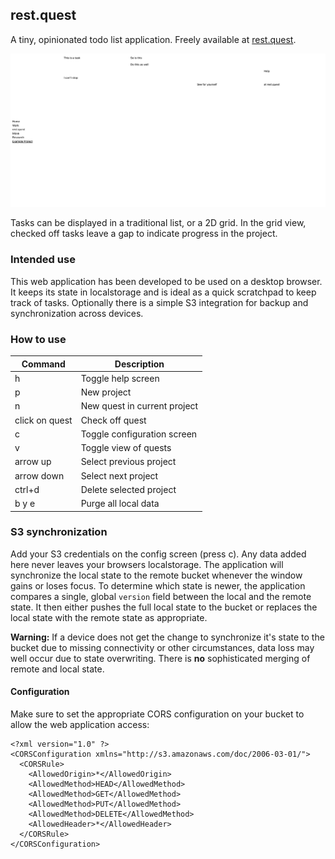 ## rest.quest

A tiny, opinionated todo list application.
Freely available at [rest.quest](rest.quest).

![Screenshot of rest.quest](assets/Screenshot%202022-07-16%20at%2017.57.59.png)

Tasks can be displayed in a traditional list, or a 2D grid. In the grid view, checked off tasks leave a gap to indicate progress in the project.

### Intended use

This web application has been developed to be used on a desktop browser. It keeps its state in localstorage and is ideal as a quick scratchpad to keep track of tasks. Optionally there is a simple S3 integration for backup and synchronization across devices.

### How to use

| Command        | Description                  |
| -------------- | ---------------------------- |
| h              | Toggle help screen           |
| p              | New project                  |
| n              | New quest in current project |
| click on quest | Check off quest              |
| c              | Toggle configuration screen  |
| v              | Toggle view of quests        |
| arrow up       | Select previous project      |
| arrow down     | Select next project          |
| ctrl+d         | Delete selected project      |
| b y e          | Purge all local data         |

### S3 synchronization

Add your S3 credentials on the config screen (press c). Any data added here never leaves your browsers localstorage. The application will synchronize the local state to the remote bucket whenever the window gains or loses focus.
To determine which state is newer, the application compares a single, global `version` field between the local and the remote state. It then either pushes the full local state to the bucket or replaces the local state with the remote state as appropriate.

**Warning:** If a device does not get the change to synchronize it's state to the bucket due to missing connectivity or other circumstances, data loss may well occur due to state overwriting. There is **no** sophisticated merging of remote and local state.

#### Configuration

Make sure to set the appropriate CORS configuration on your bucket to allow the web application access:

```
<?xml version="1.0" ?>
<CORSConfiguration xmlns="http://s3.amazonaws.com/doc/2006-03-01/">
  <CORSRule>
    <AllowedOrigin>*</AllowedOrigin>
    <AllowedMethod>HEAD</AllowedMethod>
    <AllowedMethod>GET</AllowedMethod>
    <AllowedMethod>PUT</AllowedMethod>
    <AllowedMethod>DELETE</AllowedMethod>
    <AllowedHeader>*</AllowedHeader>
  </CORSRule>
</CORSConfiguration>
```
